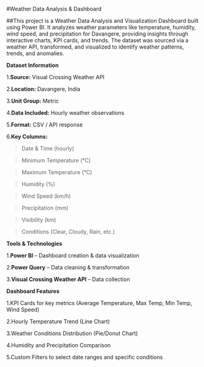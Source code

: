 #Weather Data Analysis & Dashboard

##This project is a Weather Data Analysis and Visualization Dashboard built using Power BI.
It analyzes weather parameters like temperature, humidity, wind speed, and precipitation for Davangere, providing insights through interactive charts, KPI cards, and trends.
The dataset was sourced via a weather API, transformed, and visualized to identify weather patterns, trends, and anomalies.

**Dataset Information**

1.**Source:** Visual Crossing Weather API

2.**Location:** Davangere, India

3.**Unit Group:** Metric

4.**Data Included:** Hourly weather observations

5.**Format:** CSV / API response

6.**Key Columns:**

> Date & Time (hourly)

> Minimum Temperature (°C)

> Maximum Temperature (°C)

> Humidity (%)

> Wind Speed (km/h)

> Precipitation (mm)

> Visibility (km)

> Conditions (Clear, Cloudy, Rain, etc.)

**Tools & Technologies**

1.**Power BI** – Dashboard creation & data visualization

2.**Power Query** – Data cleaning & transformation

3.**Visual Crossing Weather API** – Data collection

**Dashboard Features**

1.KPI Cards for key metrics (Average Temperature, Max Temp, Min Temp, Wind Speed)

2.Hourly Temperature Trend (Line Chart)

3.Weather Conditions Distribution (Pie/Donut Chart)

4.Humidity and Precipitation Comparison

5.Custom Filters to select date ranges and specific conditions
